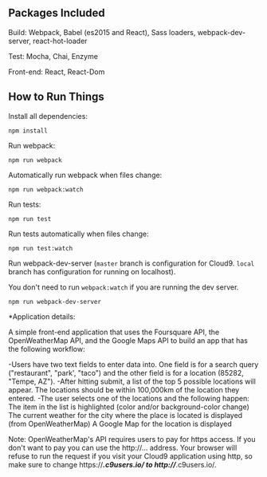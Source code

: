 ## Packages Included

Build: Webpack, Babel (es2015 and React), Sass loaders, webpack-dev-server, react-hot-loader

Test: Mocha, Chai, Enzyme

Front-end: React, React-Dom

## How to Run Things

Install all dependencies:

```
npm install
```

Run webpack:

```
npm run webpack
```

Automatically run webpack when files change:

```
npm run webpack:watch
```

Run tests:

```
npm run test
```

Run tests automatically when files change:

```
npm run test:watch
```

Run webpack-dev-server (`master` branch is configuration for Cloud9. `local` branch has configuration for running on localhost).

You don't need to run `webpack:watch` if you are running the dev server.

```
npm run webpack-dev-server
```

*Application details:

A simple front-end application that uses the Foursquare API, the OpenWeatherMap API, and the Google Maps API to build 
an app that has the following workflow:

-Users have two text fields to enter data into. One field is for a search query ("restaurant", "park', "taco") 
and the other field is for a location (85282, "Tempe, AZ").
-After hitting submit, a list of the top 5 possible locations will appear. The locations should be within 
100,000km of the location they entered.
-The user selects one of the locations and the following happen:
    The item in the list is highlighted (color and/or background-color change)
    The current weather for the city where the place is located is displayed (from OpenWeatherMap)
    A Google Map for the location is displayed
    
    
    
Note: OpenWeatherMap's API requires users to pay for https access. If you don't want to pay 
you can use the http://... address. Your browser will refuse to run the request if you visit 
your Cloud9 application using http, so make sure to change https://___.c9users.io/ to http://___.c9users.io/.